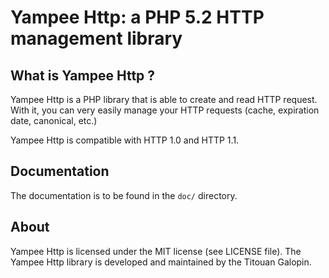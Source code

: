 Yampee Http: a PHP 5.2 HTTP management library
==============================================

What is Yampee Http ?
---------------------

Yampee Http is a PHP library that is able to create and read HTTP request.
With it, you can very easily manage your HTTP requests (cache, expiration date,
canonical, etc.)

Yampee Http is compatible with HTTP 1.0 and HTTP 1.1.

Documentation
-------------

The documentation is to be found in the `doc/` directory.

About
-------

Yampee Http is licensed under the MIT license (see LICENSE file).
The Yampee Http library is developed and maintained by the Titouan Galopin.
